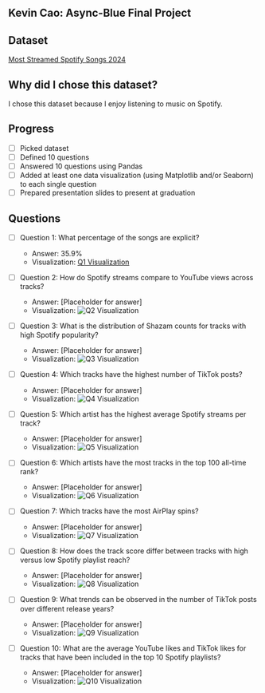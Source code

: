 ## Kevin Cao: Async-Blue Final Project

## Dataset

[Most Streamed Spotify Songs 2024](https://www.kaggle.com/datasets/nelgiriyewithana/most-streamed-spotify-songs-2024?resource=download)

## Why did I chose this dataset?

I chose this dataset because I enjoy listening to music on Spotify.

## Progress

- [ ] Picked dataset
- [ ] Defined 10 questions
- [ ] Answered 10 questions using Pandas
- [ ] Added at least one data visualization (using Matplotlib and/or Seaborn) to each single question
- [ ] Prepared presentation slides to present at graduation

## Questions

- [ ] Question 1: What percentage of the songs are explicit?

  - Answer: 35.9%
  - Visualization: [Q1 Visualization](Visualizations/Q1.png)

- [ ] Question 2: How do Spotify streams compare to YouTube views across tracks?

  - Answer: [Placeholder for answer]
  - Visualization: ![Q2 Visualization](https://example.com/path-to-image-2.png)

- [ ] Question 3: What is the distribution of Shazam counts for tracks with high Spotify popularity?

  - Answer: [Placeholder for answer]
  - Visualization: ![Q3 Visualization](https://example.com/path-to-image-3.png)

- [ ] Question 4: Which tracks have the highest number of TikTok posts?

  - Answer: [Placeholder for answer]
  - Visualization: ![Q4 Visualization](https://example.com/path-to-image-4.png)

- [ ] Question 5: Which artist has the highest average Spotify streams per track?

  - Answer: [Placeholder for answer]
  - Visualization: ![Q5 Visualization](https://example.com/path-to-image-5.png)

- [ ] Question 6: Which artists have the most tracks in the top 100 all-time rank?

  - Answer: [Placeholder for answer]
  - Visualization: ![Q6 Visualization](https://example.com/path-to-image-6.png)

- [ ] Question 7: Which tracks have the most AirPlay spins?

  - Answer: [Placeholder for answer]
  - Visualization: ![Q7 Visualization](https://example.com/path-to-image-7.png)

- [ ] Question 8: How does the track score differ between tracks with high versus low Spotify playlist reach?

  - Answer: [Placeholder for answer]
  - Visualization: ![Q8 Visualization](https://example.com/path-to-image-8.png)

- [ ] Question 9: What trends can be observed in the number of TikTok posts over different release years?

  - Answer: [Placeholder for answer]
  - Visualization: ![Q9 Visualization](https://example.com/path-to-image-9.png)

- [ ] Question 10: What are the average YouTube likes and TikTok likes for tracks that have been included in the top 10 Spotify playlists?
  - Answer: [Placeholder for answer]
  - Visualization: ![Q10 Visualization](https://example.com/path-to-image-10.png)
